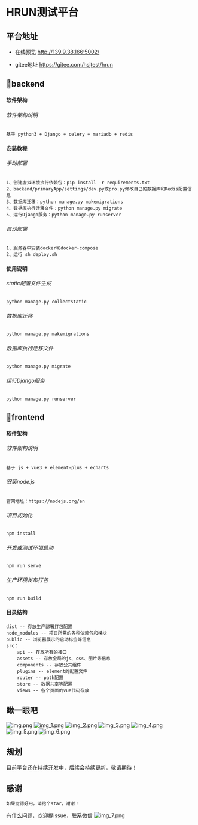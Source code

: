 # HRUN测试平台
## 平台地址
- 在线预览
  <a href="http://139.9.38.166:5002/" target="_blank">http://139.9.38.166:5002/</a>

- gitee地址
    <a href="https://gitee.com/hsjtest/hrun" target="_blank">https://gitee.com/hsjtest/hrun</a>

## 🔷backend

#### 软件架构
###### 软件架构说明
```
基于 python3 + Django + celery + mariadb + redis
```

#### 安装教程
###### 手动部署
```
1、创建虚拟环境执行依赖包：pip install -r requirements.txt
2、backend/primaryApp/settings/dev.py或pro.py修改自己的数据库和Redis配置信息
3、数据库迁移：python manage.py makemigrations
4、数据库执行迁移文件：python manage.py migrate
5、运行Django服务：python manage.py runserver
```
###### 自动部署
```
1、服务器中安装docker和docker-compose
2、运行 sh deploy.sh
```
#### 使用说明
###### static配置文件生成
```
python manage.py collectstatic
```
###### 数据库迁移
```
python manage.py makemigrations
```
###### 数据库执行迁移文件
```
python manage.py migrate
```
###### 运行Django服务
```
python manage.py runserver
```


## 🔷frontend

#### 软件架构
###### 软件架构说明
```
基于 js + vue3 + element-plus + echarts
```
###### 安装node.js
```
官网地址：https://nodejs.org/en
```

###### 项目初始化
```
npm install
```

###### 开发或测试环境启动
```
npm run serve
```

###### 生产环境发布打包
```
npm run build
```
#### 目录结构
```
dist -- 存放生产部署打包配置
node_modules -- 项目所需的各种依赖包和模块
public -- 浏览器展示的启动标签等信息
src：
    api -- 存放所有的接口
    assets -- 存放全局的js、css、图片等信息
    components -- 存放公共组件
    plugins -- element的配置文件
    router -- path配置
    store -- 数据共享等配置
    views -- 各个页面的vue代码存放
```
## 瞅一眼吧
![img.png](git_img/img.png)
![img_1.png](git_img/img_1.png)
![img_2.png](git_img/img_2.png)
![img_3.png](git_img/img_3.png)
![img_4.png](git_img/img_4.png)
![img_5.png](git_img/img_5.png)
![img_6.png](git_img/img_6.png)

## 规划
目前平台还在持续开发中，后续会持续更新，敬请期待！

## 感谢
```
如果觉得好用，请给个star，谢谢！
```
有什么问题，欢迎提issue，联系微信
![img_7.png](git_img/img_7.png)